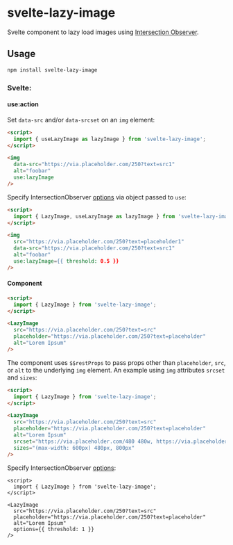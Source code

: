 # svelte-lazy-image

Svelte component to lazy load images using [Intersection Observer](https://developer.mozilla.org/en-US/docs/Web/API/Intersection_Observer_API).

## Usage

```bash
npm install svelte-lazy-image
```

### Svelte:

#### use:action

Set `data-src` and/or `data-srcset` on an `img` element:

```html
<script>
  import { useLazyImage as lazyImage } from 'svelte-lazy-image';
</script>

<img
  data-src="https://via.placeholder.com/250?text=src1"
  alt="foobar"
  use:lazyImage
/>
```

Specify IntersectionObserver [options](https://developer.mozilla.org/en-US/docs/Web/API/IntersectionObserver/IntersectionObserver) via object passed to `use`:

```html
<script>
  import { LazyImage, useLazyImage as lazyImage } from 'svelte-lazy-image';
</script>

<img
  src="https://via.placeholder.com/250?text=placeholder1"
  data-src="https://via.placeholder.com/250?text=src1"
  alt="foobar"
  use:lazyImage={{ threshold: 0.5 }}
/>
```

#### Component

```html
<script>
  import { LazyImage } from 'svelte-lazy-image';
</script>

<LazyImage
  src="https://via.placeholder.com/250?text=src"
  placeholder="https://via.placeholder.com/250?text=placeholder"
  alt="Lorem Ipsum"
/>
```

The component uses `$$restProps` to pass props other than `placeholder`, `src`, or `alt` to the underlying `img` element. An example using `img` attributes `srcset` and `sizes`:

```html
<script>
  import { LazyImage } from 'svelte-lazy-image';
</script>

<LazyImage
  src="https://via.placeholder.com/250?text=src"
  placeholder="https://via.placeholder.com/250?text=placeholder"
  alt="Lorem Ipsum"
  srcset="https://via.placeholder.com/480 480w, https://via.placeholder.com/800 800w"
  sizes="(max-width: 600px) 480px, 800px"
/>
```

Specify IntersectionObserver [options](https://developer.mozilla.org/en-US/docs/Web/API/IntersectionObserver/IntersectionObserver):

```
<script>
  import { LazyImage } from 'svelte-lazy-image';
</script>

<LazyImage
  src="https://via.placeholder.com/250?text=src"
  placeholder="https://via.placeholder.com/250?text=placeholder"
  alt="Lorem Ipsum"
  options={{ threshold: 1 }}
/>
```